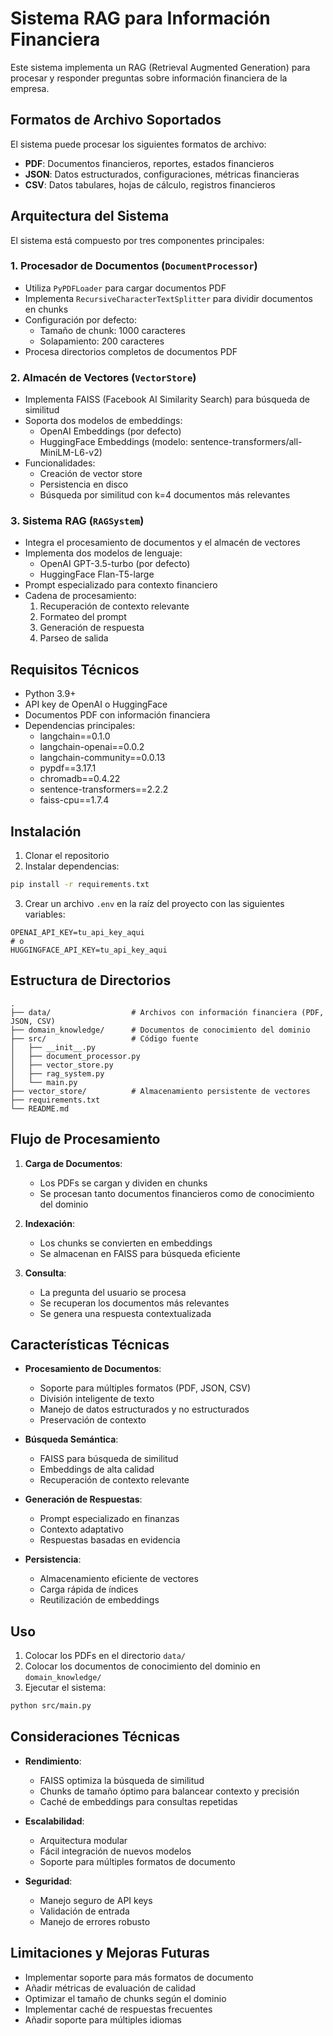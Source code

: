 # Sistema RAG para Información Financiera

Este sistema implementa un RAG (Retrieval Augmented Generation) para procesar y responder preguntas sobre información financiera de la empresa.

## Formatos de Archivo Soportados

El sistema puede procesar los siguientes formatos de archivo:
- **PDF**: Documentos financieros, reportes, estados financieros
- **JSON**: Datos estructurados, configuraciones, métricas financieras
- **CSV**: Datos tabulares, hojas de cálculo, registros financieros

## Arquitectura del Sistema

El sistema está compuesto por tres componentes principales:

### 1. Procesador de Documentos (`DocumentProcessor`)
- Utiliza `PyPDFLoader` para cargar documentos PDF
- Implementa `RecursiveCharacterTextSplitter` para dividir documentos en chunks
- Configuración por defecto:
  - Tamaño de chunk: 1000 caracteres
  - Solapamiento: 200 caracteres
- Procesa directorios completos de documentos PDF

### 2. Almacén de Vectores (`VectorStore`)
- Implementa FAISS (Facebook AI Similarity Search) para búsqueda de similitud
- Soporta dos modelos de embeddings:
  - OpenAI Embeddings (por defecto)
  - HuggingFace Embeddings (modelo: sentence-transformers/all-MiniLM-L6-v2)
- Funcionalidades:
  - Creación de vector store
  - Persistencia en disco
  - Búsqueda por similitud con k=4 documentos más relevantes

### 3. Sistema RAG (`RAGSystem`)
- Integra el procesamiento de documentos y el almacén de vectores
- Implementa dos modelos de lenguaje:
  - OpenAI GPT-3.5-turbo (por defecto)
  - HuggingFace Flan-T5-large
- Prompt especializado para contexto financiero
- Cadena de procesamiento:
  1. Recuperación de contexto relevante
  2. Formateo del prompt
  3. Generación de respuesta
  4. Parseo de salida

## Requisitos Técnicos

- Python 3.9+
- API key de OpenAI o HuggingFace
- Documentos PDF con información financiera
- Dependencias principales:
  - langchain==0.1.0
  - langchain-openai==0.0.2
  - langchain-community==0.0.13
  - pypdf==3.17.1
  - chromadb==0.4.22
  - sentence-transformers==2.2.2
  - faiss-cpu==1.7.4

## Instalación

1. Clonar el repositorio
2. Instalar dependencias:
```bash
pip install -r requirements.txt
```
3. Crear un archivo `.env` en la raíz del proyecto con las siguientes variables:
```
OPENAI_API_KEY=tu_api_key_aqui
# o
HUGGINGFACE_API_KEY=tu_api_key_aqui
```

## Estructura de Directorios

```
.
├── data/                  # Archivos con información financiera (PDF, JSON, CSV)
├── domain_knowledge/      # Documentos de conocimiento del dominio
├── src/                   # Código fuente
│   ├── __init__.py
│   ├── document_processor.py
│   ├── vector_store.py
│   ├── rag_system.py
│   └── main.py
├── vector_store/          # Almacenamiento persistente de vectores
├── requirements.txt
└── README.md
```

## Flujo de Procesamiento

1. **Carga de Documentos**:
   - Los PDFs se cargan y dividen en chunks
   - Se procesan tanto documentos financieros como de conocimiento del dominio

2. **Indexación**:
   - Los chunks se convierten en embeddings
   - Se almacenan en FAISS para búsqueda eficiente

3. **Consulta**:
   - La pregunta del usuario se procesa
   - Se recuperan los documentos más relevantes
   - Se genera una respuesta contextualizada

## Características Técnicas

- **Procesamiento de Documentos**:
  - Soporte para múltiples formatos (PDF, JSON, CSV)
  - División inteligente de texto
  - Manejo de datos estructurados y no estructurados
  - Preservación de contexto

- **Búsqueda Semántica**:
  - FAISS para búsqueda de similitud
  - Embeddings de alta calidad
  - Recuperación de contexto relevante

- **Generación de Respuestas**:
  - Prompt especializado en finanzas
  - Contexto adaptativo
  - Respuestas basadas en evidencia

- **Persistencia**:
  - Almacenamiento eficiente de vectores
  - Carga rápida de índices
  - Reutilización de embeddings

## Uso

1. Colocar los PDFs en el directorio `data/`
2. Colocar los documentos de conocimiento del dominio en `domain_knowledge/`
3. Ejecutar el sistema:
```bash
python src/main.py
```

## Consideraciones Técnicas

- **Rendimiento**:
  - FAISS optimiza la búsqueda de similitud
  - Chunks de tamaño óptimo para balancear contexto y precisión
  - Caché de embeddings para consultas repetidas

- **Escalabilidad**:
  - Arquitectura modular
  - Fácil integración de nuevos modelos
  - Soporte para múltiples formatos de documento

- **Seguridad**:
  - Manejo seguro de API keys
  - Validación de entrada
  - Manejo de errores robusto

## Limitaciones y Mejoras Futuras

- Implementar soporte para más formatos de documento
- Añadir métricas de evaluación de calidad
- Optimizar el tamaño de chunks según el dominio
- Implementar caché de respuestas frecuentes
- Añadir soporte para múltiples idiomas 